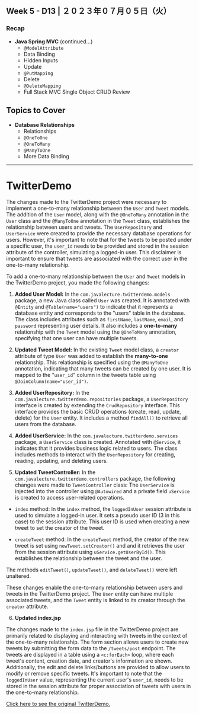 ## **Week 5** - D13 |  ２０２３年０７月０５日（火）

### Recap
- **Java Spring MVC** (continued...)
    - `@ModelAttribute`
    - Data Binding
    - Hidden Inputs
    - Update
    - `@PutMapping`
    - Delete
    - `@DeleteMapping`
    - Full Stack MVC Single Object CRUD Review

## Topics to Cover
- **Database Relationships**
    - Relationships
    - `@OneToOne`
    - `@OneToMany`
    - `@ManyToOne`
    - More Data Binding

---

# TwitterDemo

The changes made to the TwitterDemo project were necessary to implement a one-to-many relationship between the `User` and `Tweet` models. The addition of the `User` model, along with the `@OneToMany` annotation in the `User` class and the `@ManyToOne` annotation in the `Tweet` class, establishes the relationship between users and tweets. The `UserRepository` and `UserService` were created to provide the necessary database operations for users. However, it's important to note that for the tweets to be posted under a specific user, the `user_id` needs to be provided and stored in the session attribute of the controller, simulating a logged-in user. This disclaimer is important to ensure that tweets are associated with the correct user in the one-to-many relationship.

To add a one-to-many relationship between the `User` and `Tweet` models in the TwitterDemo project, you made the following changes:

1. **Added User Model:**
In the `com.javalecture.twitterdemo.models` package, a new Java class called `User` was created. It is annotated with `@Entity` and `@Table(name="users")` to indicate that it represents a database entity and corresponds to the "users" table in the database. The class includes attributes such as `firstName`, `lastName`, `email`, and `password` representing user details. It also includes a **one-to-many** relationship with the `Tweet` model using the `@OneToMany` annotation, specifying that one user can have multiple tweets.

2. **Updated Tweet Model:**
In the existing `Tweet` model class, a `creator` attribute of type `User` was added to establish the **many-to-one** relationship. This relationship is specified using the `@ManyToOne` annotation, indicating that many tweets can be created by one user. It is mapped to the "`user_id`" column in the tweets table using `@JoinColumn(name="user_id")`.

3. **Added UserRepository:**
In the `com.javalecture.twitterdemo.repositories` package, a `UserRepository` interface is created by extending the `CrudRepository` interface. This interface provides the basic CRUD operations (create, read, update, delete) for the `User` entity. It includes a method `findAll()` to retrieve all users from the database.

4. **Added UserService:**
In the `com.javalecture.twitterdemo.services` package, a `UserService` class is created. Annotated with `@Service`, it indicates that it provides business logic related to users. The class includes methods to interact with the `UserRepository` for creating, reading, updating, and deleting users.

5. **Updated TweetController:**
In the `com.javalecture.twitterdemo.controllers` package, the following changes were made to `TweetController` class: The `UserService` is injected into the controller using `@Autowired` and a private field `uService` is created to access user-related operations.

- `index` method: In the `index` method, the `loggedInUser` session attribute is used to simulate a logged-in user. It sets a pseudo user ID (3 in this case) to the session attribute. This user ID is used when creating a new tweet to set the creator of the tweet.

- `createTweet` method: In the `createTweet` method, the creator of the new tweet is set using `newTweet.setCreator()` and and it retrieves the user from the session attribute using `uService.getUserById()`. This establishes the relationship between the tweet and the user.

The methods `editTweet()`, `updateTweet()`, and `deleteTweet()` were left unaltered.

These changes enable the one-to-many relationship between users and tweets in the TwitterDemo project. The `User` entity can have multiple associated tweets, and the `Tweet` entity is linked to its creator through the `creator` attribute.

6. **Updated index.jsp**

The changes made to the `index.jsp` file in the TwitterDemo project are primarily related to displaying and interacting with tweets in the context of the one-to-many relationship. The form section allows users to create new tweets by submitting the form data to the `/tweets/post` endpoint. The tweets are displayed in a table using a `<c:forEach>` loop, where each tweet's content, creation date, and creator's information are shown. Additionally, the edit and delete links/buttons are provided to allow users to modify or remove specific tweets. It's important to note that the `loggedInUser` value, representing the current user's `user_id`, needs to be stored in the session attribute for proper association of tweets with users in the one-to-many relationship.

[Click here to see the original TwitterDemo.](https://github.com/brittneyperez/Java_June2023/tree/f14550c67da3c34465ba809551b79542cc9e0ecb/week_4-Java_Spring_MVC/Lecture_Notes/D12-Update_and_Delete)